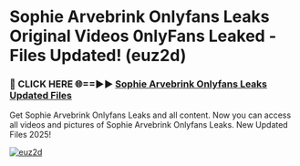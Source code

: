 # Sophie Arvebrink Onlyfans Leaks Original Videos 0nlyFans Leaked - Files Updated! (euz2d)

<h3>🔴 CLICK HERE 🌐==►► <a href="https://tinyurl.com/x26r9saj" rel="nofollow">Sophie Arvebrink Onlyfans Leaks Updated Files</a></h3>

Get Sophie Arvebrink Onlyfans Leaks and all content. Now you can access all videos and pictures of Sophie Arvebrink Onlyfans Leaks. New Updated Files 2025!

[![euz2d](https://i.imgur.com/LkgZPqh.gif)](https://tinyurl.com/x26r9saj)
